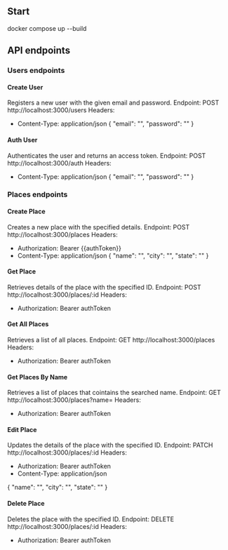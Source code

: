 ## Start
docker compose up --build

## API endpoints

### Users endpoints

#### Create User
Registers a new user with the given email and password.
Endpoint: POST http://localhost:3000/users
Headers:
- Content-Type: application/json
{
    "email": "",
    "password": ""
}

#### Auth User
Authenticates the user and returns an access token.
Endpoint: POST http://localhost:3000/auth
Headers:
- Content-Type: application/json
{
    "email": "",
    "password": ""
}

### Places endpoints

#### Create Place
Creates a new place with the specified details.
Endpoint: POST http://localhost:3000/places
Headers:
- Authorization: Bearer {{authToken}}
- Content-Type: application/json
{
    "name": "",
    "city": "",
    "state": ""
}

#### Get Place
Retrieves details of the place with the specified ID.
Endpoint: POST http://localhost:3000/places/:id
Headers:
- Authorization: Bearer authToken

#### Get All Places
Retrieves a list of all places.
Endpoint: GET http://localhost:3000/places
Headers:
- Authorization: Bearer authToken

#### Get Places By Name
Retrieves a list of places that cointains the searched name.
Endpoint: GET http://localhost:3000/places?name=
Headers:
- Authorization: Bearer authToken

#### Edit Place
Updates the details of the place with the specified ID.
Endpoint: PATCH http://localhost:3000/places/:id
Headers:
- Authorization: Bearer authToken
- Content-Type: application/json

{
    "name": "",
    "city": "",
    "state": ""
}

#### Delete Place
Deletes the place with the specified ID.
Endpoint: DELETE http://localhost:3000/places/:id
Headers:
- Authorization: Bearer authToken
